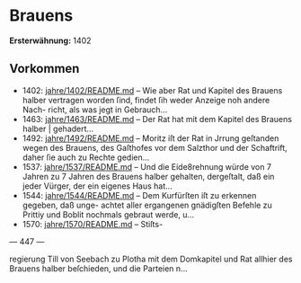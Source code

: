 # Brauens

**Ersterwähnung:** 1402

## Vorkommen
- 1402: [jahre/1402/README.md](../jahre/1402/README.md) – Wie aber Rat und Kapitel des Brauens halber vertragen
worden ſind, findet ſih weder Anzeige noh andere Nach-
richt, als was jegt in Gebrauch...
- 1463: [jahre/1463/README.md](../jahre/1463/README.md) – Der Rat hat mit dem Kapitel des Brauens halber |
gehadert...
- 1492: [jahre/1492/README.md](../jahre/1492/README.md) – Moritz iſt
der Rat in Jrrung geſtanden wegen des Brauens, des
Gaſthofes vor dem Salzthor und der Schaftrift, daher ſie
auch zu Rechte gedien...
- 1537: [jahre/1537/README.md](../jahre/1537/README.md) – Und die Eide8rehnung würde von 7 Jahren
zu 7 Jahren des Brauens halber gehalten, dergeſtalt, daß
ein jeder Vürger, der ein eigenes Haus hat...
- 1544: [jahre/1544/README.md](../jahre/1544/README.md) – Dem Kurfürſten iſt zu erkennen gegeben, daß unge-
achtet aller ergangenen gnädigſten Befehle zu Prittiy und
Boblit nochmals gebraut werde, u...
- 1570: [jahre/1570/README.md](../jahre/1570/README.md) – Stiſts-


— 447 —

regierung Till von Seebach zu Plotha mit dem Domkapitel
und Rat allhier des Brauens halber beſchieden, und die
Parteien n...

